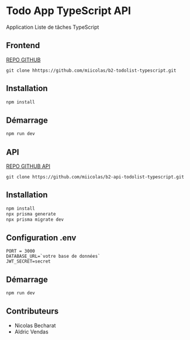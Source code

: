 # Todo App TypeScript API

Application Liste de tâches TypeScript


## Frontend
[REPO GITHUB](https://github.com/miicolas/b2-todolist-typescript)

```git clone hhttps://github.com/miicolas/b2-todolist-typescript.git```

## Installation

```bash
npm install
```

## Démarrage

```bash
npm run dev
```

## API
[REPO GITHUB API](https://github.com/miicolas/b2-api-todolist-typescript)

```
git clone https://github.com/miicolas/b2-api-todolist-typescript.git
```

## Installation

```bash
npm install
npx prisma generate
npx prisma migrate dev
```

## Configuration .env
```
PORT = 3000
DATABASE_URL=`votre base de données`
JWT_SECRET=secret
```

## Démarrage
```bash
npm run dev
```

## Contributeurs
- Nicolas Becharat
- Aldric Vendas



